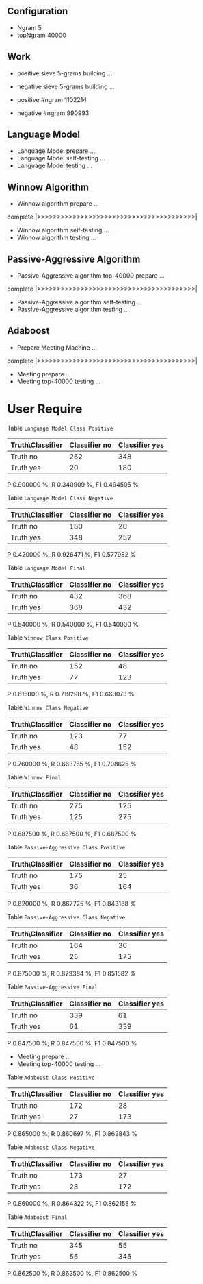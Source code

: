 ## Configuration ##

* Ngram 5
* topNgram 40000

## Work ##

* positive sieve 5-grams building ...
* negative sieve 5-grams building ...

* positive #ngram 1102214
* negative #ngram 990993

## Language Model ##

* Language Model prepare ...
* Language Model self-testing ...
* Language Model testing ...


## Winnow Algorithm ##

* Winnow algorithm prepare ...

complete |>>>>>>>>>>>>>>>>>>>>>>>>>>>>>>>>>>>>>>>>|

* Winnow algorithm self-testing ...
* Winnow algorithm testing ...

## Passive-Aggressive Algorithm ##

* Passive-Aggressive algorithm top-40000 prepare ...

complete |>>>>>>>>>>>>>>>>>>>>>>>>>>>>>>>>>>>>>>>>|

* Passive-Aggressive algorithm self-testing ...
* Passive-Aggressive algorithm testing ...


## Adaboost ##

* Prepare Meeting Machine ...


complete |>>>>>>>>>>>>>>>>>>>>>>>>>>>>>>>>>>>>>>>>|

* Meeting prepare ...
* Meeting top-40000 testing ...


# User Require #

Table `Language Model Class Positive`

|Truth\Classifier|  Classifier no| Classifier yes|
|----------------|---------------|---------------|
|        Truth no|            252|            348|
|       Truth yes|             20|            180|

P  0.900000 %, R  0.340909 %, F1  0.494505 %

Table `Language Model Class Negative`

|Truth\Classifier|  Classifier no| Classifier yes|
|----------------|---------------|---------------|
|        Truth no|            180|             20|
|       Truth yes|            348|            252|

P  0.420000 %, R  0.926471 %, F1  0.577982 %

Table `Language Model Final`

|Truth\Classifier|  Classifier no| Classifier yes|
|----------------|---------------|---------------|
|        Truth no|            432|            368|
|       Truth yes|            368|            432|

P  0.540000 %, R  0.540000 %, F1  0.540000 %

Table `Winnow Class Positive`

|Truth\Classifier|  Classifier no| Classifier yes|
|----------------|---------------|---------------|
|        Truth no|            152|             48|
|       Truth yes|             77|            123|

P  0.615000 %, R  0.719298 %, F1  0.663073 %

Table `Winnow Class Negative`

|Truth\Classifier|  Classifier no| Classifier yes|
|----------------|---------------|---------------|
|        Truth no|            123|             77|
|       Truth yes|             48|            152|

P  0.760000 %, R  0.663755 %, F1  0.708625 %

Table `Winnow Final`

|Truth\Classifier|  Classifier no| Classifier yes|
|----------------|---------------|---------------|
|        Truth no|            275|            125|
|       Truth yes|            125|            275|

P  0.687500 %, R  0.687500 %, F1  0.687500 %

Table `Passive-Aggressive Class Positive`

|Truth\Classifier|  Classifier no| Classifier yes|
|----------------|---------------|---------------|
|        Truth no|            175|             25|
|       Truth yes|             36|            164|

P  0.820000 %, R  0.867725 %, F1  0.843188 %

Table `Passive-Aggressive Class Negative`

|Truth\Classifier|  Classifier no| Classifier yes|
|----------------|---------------|---------------|
|        Truth no|            164|             36|
|       Truth yes|             25|            175|

P  0.875000 %, R  0.829384 %, F1  0.851582 %

Table `Passive-Aggressive Final`

|Truth\Classifier|  Classifier no| Classifier yes|
|----------------|---------------|---------------|
|        Truth no|            339|             61|
|       Truth yes|             61|            339|

P  0.847500 %, R  0.847500 %, F1  0.847500 %

* Meeting prepare ...
* Meeting top-40000 testing ...

Table `Adaboost Class Positive`

|Truth\Classifier|  Classifier no| Classifier yes|
|----------------|---------------|---------------|
|        Truth no|            172|             28|
|       Truth yes|             27|            173|

P  0.865000 %, R  0.860697 %, F1  0.862843 %

Table `Adaboost Class Negative`

|Truth\Classifier|  Classifier no| Classifier yes|
|----------------|---------------|---------------|
|        Truth no|            173|             27|
|       Truth yes|             28|            172|

P  0.860000 %, R  0.864322 %, F1  0.862155 %

Table `Adaboost Final`

|Truth\Classifier|  Classifier no| Classifier yes|
|----------------|---------------|---------------|
|        Truth no|            345|             55|
|       Truth yes|             55|            345|

P  0.862500 %, R  0.862500 %, F1  0.862500 %

